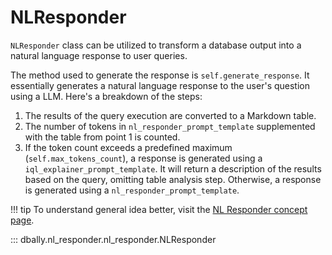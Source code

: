 # NLResponder

`NLResponder` class can be utilized to transform a database output into a natural language response to user queries.

The method used to generate the response is `self.generate_response`. It essentially generates a natural language response to the user's question using a LLM. Here's a breakdown of the steps:

1. The results of the query execution are converted to a Markdown table.
2. The number of tokens in `nl_responder_prompt_template` supplemented with the table from point 1 is counted.
3. If the token count exceeds a predefined maximum (`self.max_tokens_count`), a response is generated using a `iql_explainer_prompt_template`.
It will return a description of the results based on the query, omitting table analysis step.
Otherwise, a response is generated using a `nl_responder_prompt_template`.

!!! tip
    To understand general idea better, visit the [NL Responder concept page](../concepts/nl_responder.md).

::: dbally.nl_responder.nl_responder.NLResponder
